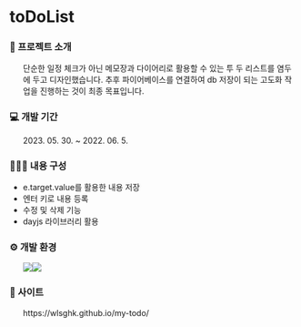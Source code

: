 # toDoList
<h3>📑 프로젝트 소개</h3>
<ul>단순한 일정 체크가 아닌 메모장과 다이어리로 활용할 수 있는 투 두 리스트를 염두에 두고 디자인했습니다. 추후 파이어베이스를 연결하여 db 저장이 되는 고도화 작업을 진행하는 것이 최종 목표입니다.</ul>
<h3>💻 개발 기간</h3>
<ul>2023. 05. 30. ~ 2022. 06. 5.</ul>
<h3>👩🏻‍💻 내용 구성</h3>
<ul>
<li>e.target.value를 활용한 내용 저장</li>
<li>엔터 키로 내용 등록</li>
<li>수정 및 삭제 기능</li>
<li>dayjs 라이브러리 활용</li>
</ul>
<h3>⚙ 개발 환경</h3>
<ul>
<img src="https://img.shields.io/badge/react-61DAFB?style=for-the-badge&logo=react&logoColor=black"><img src="https://img.shields.io/badge/sass-CC6699?style=for-the-badge&logo=sass&logoColor=white"></li>
</ul>
<h3>🔎 사이트</h3>
<ul>https://wlsghk.github.io/my-todo/</ul>
